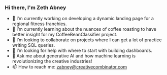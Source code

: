 ### Hi there, I'm Zeth Abney

- 🔭 I’m currently working on developing a dynamic landing page for a regional fitness franchies.
- 🌱 I’m currently learning about the nuances of coffee roasting to have better insight for my CoffeeBeanClassifier project.
- 👯 I’m looking to collaborate on projects where I can get a lot of practice writing SQL queries.
- 🤔 I’m looking for help with where to start with building dashboards. 
- 💬 Ask me about generative AI and how machine learning is revolutionizing the creative industries!
- 📫 How to reach me: zabney@creativecombinator.com

<!--
**Zeth-Abney/Zeth-Abney** is a ✨ _special_ ✨ repository because its `README.md` (this file) appears on your GitHub profile.

Here are some ideas to get you started:

- 🔭 I’m currently working on ...
- 🌱 I’m currently learning ...
- 👯 I’m looking to collaborate on ...
- 🤔 I’m looking for help with ...
- 💬 Ask me about ...
- 📫 How to reach me: ...
- ⚡ Fun fact: ...
-->
